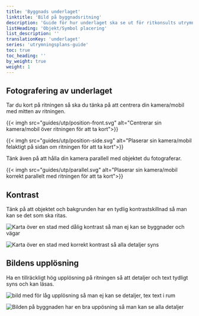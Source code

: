 ```yaml
---
title: 'Byggnads underlaget'
linktitle: 'Bild på byggnadsritning'
description: 'Guide för hur underlaget ska se ut för ritkonsults utrymningsplan'
listHeading: 'Objekt/Symbol placering'
list_description: ''
translationKey: 'underlaget'
series: 'utrymningsplans-guide'
toc: true
toc_heading: ''
by_weight: true
weight: 1
---
```


## Fotografering av underlaget

Tar du kort på ritningen så ska du tänka på att centrera din kamera/mobil med mitten av ritningen. 

{{< imgh src="guides/utp/position-front.svg" alt="Centrerar sin kamera/mobil över ritningen för att ta kort">}}

{{< imgh src="guides/utp/position-side.svg" alt="Plaserar sin kamera/mobil felaktigt på sidan om ritningen för att ta kort">}}

Tänk även på att hålla din kamera parallell med objektet du fotograferar.

{{< imgh src="guides/utp/parallel.svg" alt="Plaserar sin kamera/mobil korrekt parallelt med ritningen för att ta kort">}}


## Kontrast

Tänk på att objektet och bakgrunden har en tydlig kontrastskillnad så man kan se det som ska ritas.

![Karta över en stad med dålig kontrast så man ej kan se byggnader och vägar](guides/utp/bad-contrast-exampel.webp)

![Karta över en stad med korrekt kontrast så alla detaljer syns](guides/utp/correct-contrast-exampel.webp)

## Bildens upplösning

Ha en tillräckligt hög upplösning på ritningen så att detaljer och text tydligt syns och kan läsas.

![bild med för låg upplösning så man ej kan se detaljer, tex text i rum](guides/utp/lowres.webp)

![Bilden på byggnaden har en bra uppösning så man kan se alla detaljer](guides/utp/highres.webp)











